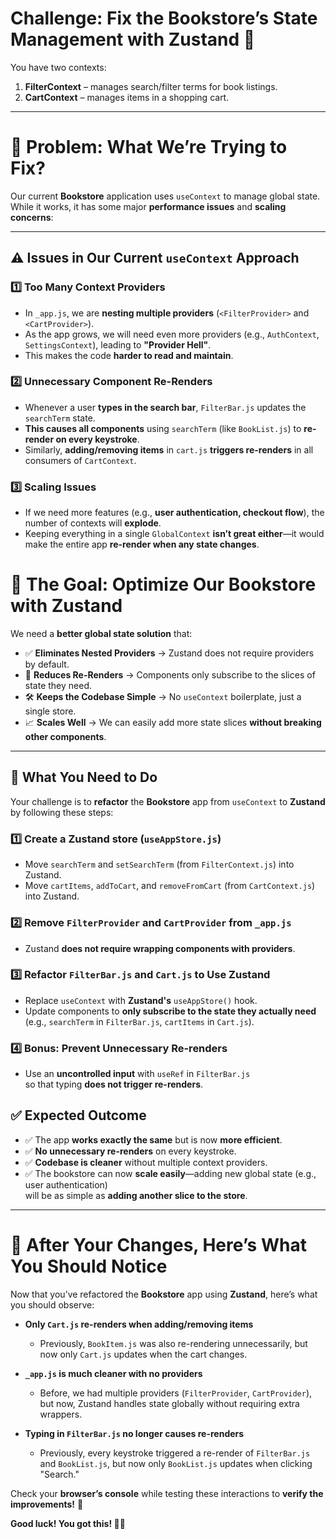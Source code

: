 # Challenge: Fix the Bookstore’s State Management with Zustand 🚀

You have two contexts:

1. **FilterContext** – manages search/filter terms for book listings.
2. **CartContext** – manages items in a shopping cart.

---
# 📌 Problem: What We’re Trying to Fix?

Our current **Bookstore** application uses `useContext` to manage global state.  
While it works, it has some major **performance issues** and **scaling concerns**:

---

## ⚠️ Issues in Our Current `useContext` Approach

### 1️⃣ Too Many Context Providers

- In `_app.js`, we are **nesting multiple providers** (`<FilterProvider>` and `<CartProvider>`).
- As the app grows, we will need even more providers (e.g., `AuthContext`, `SettingsContext`), leading to **"Provider Hell"**.
- This makes the code **harder to read and maintain**.

### 2️⃣ Unnecessary Component Re-Renders

- Whenever a user **types in the search bar**, `FilterBar.js` updates the `searchTerm` state.
- **This causes all components** using `searchTerm` (like `BookList.js`) to **re-render on every keystroke**.
- Similarly, **adding/removing items** in `cart.js` **triggers re-renders** in all consumers of `CartContext`.

### 3️⃣ Scaling Issues

- If we need more features (e.g., **user authentication, checkout flow**), the number of contexts will **explode**.
- Keeping everything in a single `GlobalContext` **isn’t great either**—it would make the entire app **re-render when any state changes**.

# 🎯 The Goal: Optimize Our Bookstore with Zustand

We need a **better global state solution** that:
- ✅ **Eliminates Nested Providers** → Zustand does not require providers by default.
- 🔄 **Reduces Re-Renders** → Components only subscribe to the slices of state they need.
- 🛠️ **Keeps the Codebase Simple** → No `useContext` boilerplate, just a single store.
- 📈 **Scales Well** → We can easily add more state slices **without breaking other components**.

---

## 📌 What You Need to Do

Your challenge is to **refactor** the **Bookstore** app from `useContext` to **Zustand** by following these steps:

### 1️⃣ Create a Zustand store (`useAppStore.js`)
- Move `searchTerm` and `setSearchTerm` (from `FilterContext.js`) into Zustand.
- Move `cartItems`, `addToCart`, and `removeFromCart` (from `CartContext.js`) into Zustand.

### 2️⃣ Remove `FilterProvider` and `CartProvider` from `_app.js`
- Zustand **does not require wrapping components with providers**.

### 3️⃣ Refactor `FilterBar.js` and `Cart.js` to Use Zustand
- Replace `useContext` with **Zustand's** `useAppStore()` hook.
- Update components to **only subscribe to the state they actually need**  
  (e.g., `searchTerm` in `FilterBar.js`, `cartItems` in `Cart.js`).

### 4️⃣ Bonus: Prevent Unnecessary Re-renders
- Use an **uncontrolled input** with `useRef` in `FilterBar.js`  
  so that typing **does not trigger re-renders**.

## ✅ Expected Outcome

- ✅ The app **works exactly the same** but is now **more efficient**.
- ✅ **No unnecessary re-renders** on every keystroke.
- ✅ **Codebase is cleaner** without multiple context providers.
- ✅ The bookstore can now **scale easily**—adding new global state (e.g., user authentication)  
  will be as simple as **adding another slice to the store**.

---

# 🚀 After Your Changes, Here’s What You Should Notice

Now that you’ve refactored the **Bookstore** app using **Zustand**, here’s what you should observe:

- **Only `Cart.js` re-renders when adding/removing items**  
  - Previously, `BookItem.js` was also re-rendering unnecessarily, but now only `Cart.js` updates when the cart changes.

- **`_app.js` is much cleaner with no providers**  
  - Before, we had multiple providers (`FilterProvider`, `CartProvider`), but now, Zustand handles state globally without requiring extra wrappers.

- **Typing in `FilterBar.js` no longer causes re-renders**  
  - Previously, every keystroke triggered a re-render of `FilterBar.js` and `BookList.js`, but now only `BookList.js` updates when clicking "Search."

Check your **browser’s console** while testing these interactions to **verify the improvements!** 🚀


**Good luck! You got this! 💪🔥**
